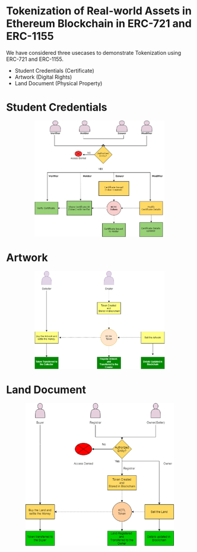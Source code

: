 # Tokenization of Real-world Assets in Ethereum Blockchain in ERC-721 and ERC-1155


We have considered three usecases to demonstrate Tokenization using ERC-721 and ERC-1155.
- Student Credentials (Certificate)
- Artwork (Digital Rights)
- Land Document (Physical Property)

# Student Credentials

<p align="center">
<img src="https://github.com/Anikketsingh/syndicate/blob/main/syndicate%20/Tokenization-main/UI/images/certificate-usecase.png" width="350" align="center">
</p> 


# Artwork
<p align="center">
<img src="https://github.com/Anikketsingh/syndicate/blob/main/syndicate%20/Tokenization-main/UI/images/artwork-usecase.png" width="350" align="center">
</p> 



# Land Document
<p align="center">
<img src="https://github.com/Anikketsingh/syndicate/blob/main/syndicate%20/Tokenization-main/UI/images/land-usecase.png" width="400" align="center">
</p> 

